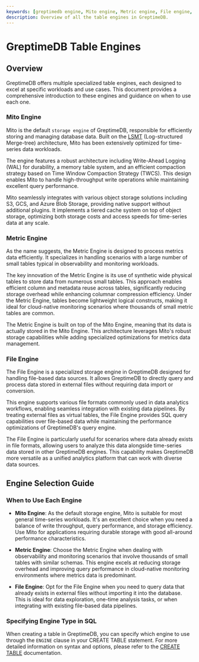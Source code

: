 ```yaml
---
keywords: [greptimedb engine, Mito engine, Metric engine, File engine, Table engine]
description: Overview of all the table engines in GreptimeDB.
---
```


# GreptimeDB Table Engines

## Overview

GreptimeDB offers multiple specialized table engines, each designed to excel at specific workloads and use cases. This document provides a comprehensive introduction to these engines and guidance on when to use each one.

### Mito Engine

Mito is the default `storage engine` of GreptimeDB, responsible for efficiently storing and managing database data. Built on the [LSMT][1] (Log-structured Merge-tree) architecture, Mito has been extensively optimized for time-series data workloads.

The engine features a robust architecture including Write-Ahead Logging (WAL) for durability, a memory table system, and an efficient compaction strategy based on Time Window Compaction Strategy (TWCS). This design enables Mito to handle high-throughput write operations while maintaining excellent query performance.

Mito seamlessly integrates with various object storage solutions including S3, GCS, and Azure Blob Storage, providing native support without additional plugins. It implements a tiered cache system on top of object storage, optimizing both storage costs and access speeds for time-series data at any scale.

[1]: https://en.wikipedia.org/wiki/Log-structured_merge-tree

### Metric Engine

As the name suggests, the Metric Engine is designed to process metrics data efficiently. It specializes in handling scenarios with a large number of small tables typical in observability and monitoring workloads.

The key innovation of the Metric Engine is its use of synthetic wide physical tables to store data from numerous small tables. This approach enables efficient column and metadata reuse across tables, significantly reducing storage overhead while enhancing columnar compression efficiency. Under the Metric Engine, tables become lightweight logical constructs, making it ideal for cloud-native monitoring scenarios where thousands of small metric tables are common.

The Metric Engine is built on top of the Mito Engine, meaning that its data is actually stored in the Mito Engine. This architecture leverages Mito's robust storage capabilities while adding specialized optimizations for metrics data management.

### File Engine

The File Engine is a specialized storage engine in GreptimeDB designed for handling file-based data sources. It allows GreptimeDB to directly query and process data stored in external files without requiring data import or conversion.

This engine supports various file formats commonly used in data analytics workflows, enabling seamless integration with existing data pipelines. By treating external files as virtual tables, the File Engine provides SQL query capabilities over file-based data while maintaining the performance optimizations of GreptimeDB's query engine.

The File Engine is particularly useful for scenarios where data already exists in file formats, allowing users to analyze this data alongside time-series data stored in other GreptimeDB engines. This capability makes GreptimeDB more versatile as a unified analytics platform that can work with diverse data sources.

## Engine Selection Guide

### When to Use Each Engine

- **Mito Engine**: As the default storage engine, Mito is suitable for most general time-series workloads. It's an excellent choice when you need a balance of write throughput, query performance, and storage efficiency. Use Mito for applications requiring durable storage with good all-around performance characteristics.

- **Metric Engine**: Choose the Metric Engine when dealing with observability and monitoring scenarios that involve thousands of small tables with similar schemas. This engine excels at reducing storage overhead and improving query performance in cloud-native monitoring environments where metrics data is predominant.

- **File Engine**: Opt for the File Engine when you need to query data that already exists in external files without importing it into the database. This is ideal for data exploration, one-time analysis tasks, or when integrating with existing file-based data pipelines.

### Specifying Engine Type in SQL

When creating a table in GreptimeDB, you can specify which engine to use through the `ENGINE` clause in your CREATE TABLE statement. For more detailed information on syntax and options, please refer to the [CREATE TABLE](/reference/sql/create.md#create-table) documentation.